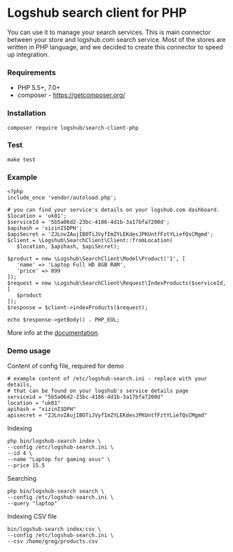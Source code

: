 # Logshub search client for PHP

You can use it to manage your search services. This is main connector between
your store and logshub.com search service. Most of the stores are written in
PHP language, and we decided to create this connector to speed up integration.

### Requirements

* PHP 5.5+, 7.0+
* composer - https://getcomposer.org/

### Installation

`composer require logshub/search-client-php`

### Test

`make test`

### Example

```
<?php
include_once 'vendor/autoload.php';

# you can find your service's details on your logshub.com dashboard.
$location = 'uk01';
$serviceId = '5b5a06d2-23bc-4186-4d1b-3a17bfa7200d';
$apihash = 'xizinISDPH';
$apiSecret = 'ZJLnvZAujIBOTiJVyfImZYLEKdesJPKUntfFztYLiefQsCMgmd';
$client = \Logshub\SearchClient\Client::fromLocation(
   $location, $apihash, $apiSecret);

$product = new \Logshub\SearchClient\Model\Product('1', [
   'name' => 'Laptop Full HD 8GB RAM',
   'price' => 899
]);
$request = new \Logshub\SearchClient\Request\IndexProducts($serviceId, [
   $product
]);
$response = $client->indexProducts($request);

echo $response->getBody() . PHP_EOL;
```

More info at the [documentation](https://www.logshub.com/docs/search-client-php.html).

### Demo usage

Content of config file, required for demo

```
# example content of /etc/logshub-search.ini - replace with your details,
# that can be found on your logshub's service details page
serviceid = "5b5a06d2-23bc-4186-4d1b-3a17bfa7200d"
location = "uk01"
apihash = "xizinISDPH"
apisecret = "ZJLnvZAujIBOTiJVyfImZYLEKdesJPKUntfFztYLiefQsCMgmd"
```

Indexing

```
php bin/logshub-search index \
--config /etc/logshub-search.ini \
--id 4 \
--name "Laptop for gaming asus" \
--price 15.5
```

Searching

```
php bin/logshub-search search \
--config /etc/logshub-search.ini \
--query "laptop"
```

Indexing CSV file

```
bin/logshub-search index:csv \
--config /etc/logshub-search.ini \
--csv /home/greg/products.csv
```
